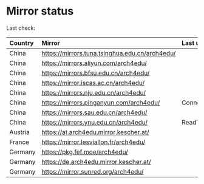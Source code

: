 <script src="./time.js"></script>
# Mirror status
Last check: <script type="text/javascript">localize(1676571827.010534);</script>

|Country|Mirror|Last update|
|:------|:-----|:----------|
|China|https://mirrors.tuna.tsinghua.edu.cn/arch4edu/|<script type="text/javascript">localize(1676529475);</script>|
|China|https://mirrors.aliyun.com/arch4edu/|<script type="text/javascript">localize(1676486966);</script>|
|China|https://mirrors.bfsu.edu.cn/arch4edu/|<script type="text/javascript">localize(1676529475);</script>|
|China|https://mirror.iscas.ac.cn/arch4edu/|<script type="text/javascript">localize(1676529475);</script>|
|China|https://mirrors.nju.edu.cn/arch4edu/|<script type="text/javascript">localize(1676529475);</script>|
|China|https://mirrors.pinganyun.com/arch4edu/|ConnectionError|
|China|https://mirrors.sau.edu.cn/arch4edu/|<script type="text/javascript">localize(1673850842);</script>|
|China|https://mirrors.ynu.edu.cn/arch4edu/|ReadTimeout|
|Austria|https://at.arch4edu.mirror.kescher.at/|<script type="text/javascript">localize(1676529475);</script>|
|France|https://mirror.lesviallon.fr/arch4edu/|<script type="text/javascript">localize(1676529475);</script>|
|Germany|https://pkg.fef.moe/arch4edu/|<script type="text/javascript">localize(1676529475);</script>|
|Germany|https://de.arch4edu.mirror.kescher.at/|<script type="text/javascript">localize(1676529475);</script>|
|Germany|https://mirror.sunred.org/arch4edu/|<script type="text/javascript">localize(1676529475);</script>|

<script src="./tablefilter/tablefilter.js"></script>
<script src="./table.js"></script>
